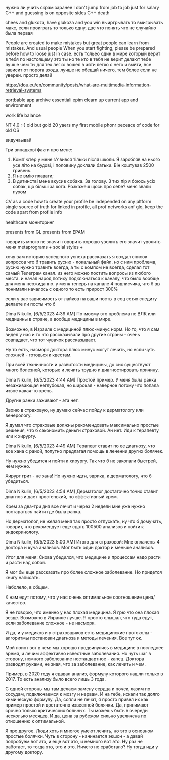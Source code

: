 нужно ли учить скрам заранее
I don't jump from job to job just for salary
С++ and guessing is on opposite sides
C++ death

chees and glukoza, have glukoza and you win
выиргрывать то выигрывать макс, если проиграть то только одну, две что понять что не случайно была первая

People are created to make mistakes but great people can learn from mistakes. 
And usual people 
When you start fighting, please be prepared before how to loose just in case.
есть тольео один в мире который верит в тебя по настоящему это ты
но те кто в тебя не верит делают тебе лучше чем ты
для тех легко вошел в айти легко с него и выйти, все зависит от порога входа.
лучше не обещай ничего, тем более если не уверен. просто делай

https://dou.eu/en/community/posts/what-are-multimedia-information-retrieval-systems 

portbable app
archive
essentiali epim 
clearn up current app and environment

work life balance

NT 4.0 :-)
old but gold 20 yaers my first mobile phonr
peceace of code for old OS

видучаывай

Три випадкові факти про мене:
1. Комп'ютер у мене з'явився тільки після школи. Я заробляв на нього усе літо на будові, і половину доклали батьки. Він коштував 2500 гривень.
2. Я не вмію плавати;
3. В дитинстві мене вкусив собака. За голову. З тих пір я боюсь усіх собак, що більші за кота.
Розкажеш щось про себе?
меня звали пухом

CV as a code
how to create your profile be independed on any pltform
single source of truth for linked in profile, all prof networks anf glo, keep the code apart from profile info

healthcare мониторинг

presents from GL
presents from EPAM

говорить много не значит говорить хорошо
уволить его значит уволить меня
metaprograms + social styles + 

хочу вам историю успешного успеха рассказать
я создал список вопросов что б травить русню - локальный файл.
но с ним проблема, русню нужно травить всегда, а ты с компом не всегда, 
сделал тот самый Телеграм канал. 
из него можно постить вопросы из любого места.
и начал народ потиху подключаться к каналу, что было вообще для меня неожиданно.
у меня теперь на канале 4 подписчика, что б вы понимали
началось с одного
то есть прирост 300%

если у вас зависимость от лайков на ваши посты в соц сетях следиту делаете ли посты что б

Dima Nikulin, [6/5/2023 4:39 AM]
По-моему это проблема не ВЛК или медицины в стране, а вообще медицины в мире. 

Возможно, в Израиле с медициной плюс-минус норм. Но то, что я сам видел у нас и то что рассказывали про другие страны - очень совпадает, что тот чувачок  рассказывает. 

Ну то есть, насморк доктора плюс минус могут лечить, но если чуть сложней - готовься к квестам.

При всей техничности и развитости медицины, до сих существуют много болезней, которые и лечить трудно и диагностировать причину.

Dima Nikulin, [6/5/2023 4:44 AM]
Простой пример. У меня была ранка незаживающая неглубокая, но широкая - наверное потому что попала извне какая-то хрень. 

Другие ранки заживают - эта нет.

Звоню в страховую, ну думаю сейчас пойду к дерматологу или венерологу. 

Я думал что страховые должны рекомендовать максимально простые решения, что б сэкономить деньги страховой. Ан нет. Иди к терапевту или к хирургу.

Dima Nikulin, [6/5/2023 4:49 AM]
Терапевт ставит по ее диагнозу, что все хана с раной, попутно предлагая помощь в лечении других болячек. 

Ну нужно убедится и пойти к хирургу. Так что б не закопали быстрей, чем нужно.

Хирург грит - не хана! Но нужно идти, эврика, к дерматологу, что б убедиться.

Dima Nikulin, [6/5/2023 4:54 AM]
Дерматолог достаточно точно ставит диагноз и дает простенький, но эффективный крем. 

Крем за два-три дня все лечит и через 2 недели мне уже нужно постараться найти где была ранка.

Но дерматолог, не желая меня так просто отпускать, ну что б домучать, говорит, что рекомендует еще сдать 100500 анализов и пойти к эндокринологу.

Dima Nikulin, [6/5/2023 5:00 AM]
Итого для страховой: Мне оплачены 4 доктора и куча анализов. Мог быть один доктор и меньше анализов. 

Итог для меня: Снова убедился, что медицине и процессам надо расти и расти над собой. 

Я мог бы еще рассказать про более сложное заболевание. Но придется книгу написать.

Наболело, в общем.

К нам едут потому, что у нас очень оптимальное соотношение цена/качество. 

Я не говорю, что именно у нас плохая медицина. 
Я грю что она плохая везде. Возможно в Израиле лучше. Я просто слышал, что туда едут, если заболевание сложное - не насморк. 

И да, и у медиков и у страховщиков есть медицинские протоколы - алгоритмы постановки диагноза и методы лечения. Все тут ок.

Мой поинт вот в чем: мы хорошо продвинулись в медицине в последнее время, и лечим эффективно известные заболевания.
Но чуть шаг в сторону, немного заболевание нестандартное - капец. Доктора разводят руками, не зная, что за заболевание, как лечить и чем. 

Пример, в 2020 году я сдавал анализ, формулу которого нашли только в 2017. То есть анализу было всего лишь 3 года. 

С одной стороны мы там делаем замену сердца и почек, лазим по сосудам, подключаемся к мозгу и нервам. 
И на тебе, искали так долго химическую формулу.
Да, сопли не лечат, я просто привел их как пример простой и достаточно известной болячки. 
Да, принимают срочно только критических больных. Ты можешь быть в очереди несколько месяцев. 
И да, цена за рубежом сильно увеличена по отношению к оптимальной. 

Я про другое. Люди хоть и многое умеют лечить, но это в основном простые болячки. Чуть в сторону - начинается экшон - а давай попробуем вот это, и еще вот это, и немного вот это. Ну раз не работает, то тогда это, это и это. Ничего не сработало? Ну тогда иди у другому доктору.